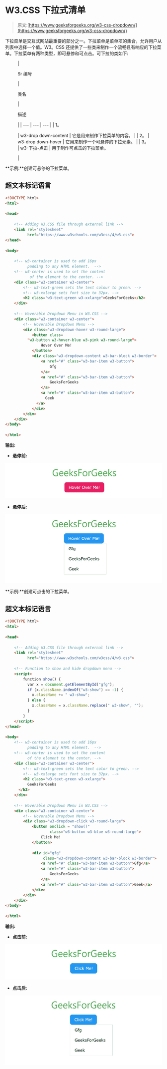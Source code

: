# W3.CSS 下拉式清单

> 原文:[https://www.geeksforgeeks.org/w3-css-dropdown/](https://www.geeksforgeeks.org/w3-css-dropdown/)

下拉菜单是交互式网站最重要的部分之一。下拉菜单是菜单项的集合，允许用户从列表中选择一个值。W3。CSS 还提供了一些类来制作一个流畅且有响应的下拉菜单。下拉菜单有两种类型，即可悬停和可点击。可下拉的类如下:

<figure class="table">

| 

Sr 编号

 | 

类名

 | 

描述

 |
| --- | --- | --- |
| 1。

 | w3-drop down-content | 它是用来制作下拉菜单的内容。 |
| 2。 | w3-drop down-hover | 它用来制作一个可悬停的下拉元素。 |
| 3。 | w3-下拉-点击 | 用于制作可点击的下拉菜单。

 |

</figure>

**示例:**创建可悬停的下拉菜单。

## 超文本标记语言

```html
<!DOCTYPE html>
<html>

<head>

    <!-- Adding W3.CSS file through external link -->
    <link rel="stylesheet" 
          href="https://www.w3schools.com/w3css/4/w3.css">
</head>

<body>

    <!-- w3-container is used to add 16px
          padding to any HTML element.  -->
    <!-- w3-center is used to set the content 
           of the element to the center. -->
    <div class="w3-container w3-center">
        <!-- w3-text-green sets the text colour to green. -->
        <!-- w3-xxlarge sets font size to 32px. -->
        <h2 class="w3-text-green w3-xxlarge">GeeksForGeeks</h2>
    </div>

    <!-- Hoverable Dropdown Menu in W3.CSS -->
    <div class="w3-container w3-center">
        <!-- Hoverable Dropdown Menu -->
        <div class="w3-dropdown-hover w3-round-large">
            <button class=
          "w3-button w3-hover-blue w3-pink w3-round-large">
                Hover Over Me!
            </button>
            <div class="w3-dropdown-content w3-bar-block w3-border">
                <a href="#" class="w3-bar-item w3-button">
                    Gfg
                </a>
                <a href="#" class="w3-bar-item w3-button">
                    GeeksForGeeks
                </a>
                <a href="#" class="w3-bar-item w3-button">
                  Geek
              </a>
            </div>
        </div>
    </div>
</body>

</html>
```

**输出:**

*   **悬停前:**

![](img/32f59c951571a24d309255067a103309.png)

*   **悬停后:**

![](img/6a7dd89032450efb224c6a43229e9d9e.png)

**示例:**创建可点击的下拉菜单。

## 超文本标记语言

```html
<!DOCTYPE html>
<html>

<head>

    <!-- Adding W3.CSS file through external link -->
    <link rel="stylesheet" 
          href="https://www.w3schools.com/w3css/4/w3.css">

    <!-- Function to show and hide dropdown menu -->
    <script>
        function show() {
          var x = document.getElementById("gfg");
          if (x.className.indexOf("w3-show") == -1) { 
            x.className += " w3-show";
          } else {
            x.className = x.className.replace(" w3-show", "");
          }
        }
    </script>
</head>

<body>
    <!-- w3-container is used to add 16px
          padding to any HTML element.  -->
    <!-- w3-center is used to set the content 
          of the element to the center. -->
    <div class="w3-container w3-center">
        <!-- w3-text-green sets the text color to green. -->
        <!-- w3-xxlarge sets font size to 32px. -->
        <h2 class="w3-text-green w3-xxlarge">
          GeeksForGeeks
      </h2>
    </div>

    <!-- Hoverable Dropdown Menu in W3.CSS -->
    <div class="w3-container w3-center">
        <!-- Hoverable Dropdown Menu -->
        <div class="w3-dropdown-click w3-round-large">
            <button onclick = "show()" 
                    class="w3-button w3-blue w3-round-large">
                Click Me!
            </button>

            <div id="gfg" 
                 class="w3-dropdown-content w3-bar-block w3-border">
                <a href="#" class="w3-bar-item w3-button">Gfg</a>
                <a href="#" class="w3-bar-item w3-button">
                    GeeksForGeeks
                </a>
                <a href="#" class="w3-bar-item w3-button">Geek</a>
            </div>
        </div>
    </div>
</body>

</html>
```

**输出:**

*   **点击前:**

![](img/adbe3db2c409ba953a94dc7b187e3d4e.png)

*   **点击后:**

![](img/9b179b0f9ea0d8a6e8ea6992ad10f75b.png)